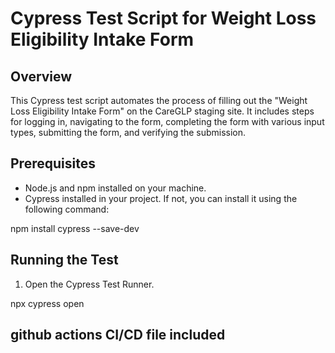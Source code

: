 # **Cypress Test Script for Weight Loss Eligibility Intake Form**

## **Overview**

This Cypress test script automates the process of filling out the "Weight Loss Eligibility Intake Form" on the CareGLP staging site. It includes steps for logging in, navigating to the form, completing the form with various input types, submitting the form, and verifying the submission.

## **Prerequisites**

* Node.js and npm installed on your machine.  
* Cypress installed in your project. If not, you can install it using the following command:

npm install cypress \--save-dev

## **Running the Test**

1. Open the Cypress Test Runner.

npx cypress open

## **github actions CI/CD file included**


